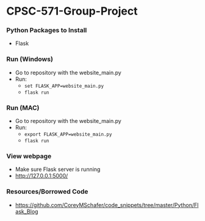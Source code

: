 # CPSC-571-Group-Project

### Python Packages to Install
- Flask

### Run (Windows)
- Go to repository with the website_main.py
- Run:
    - ```set FLASK_APP=website_main.py```
    - ```flask run```
    
### Run (MAC)
- Go to repository with the website_main.py
- Run:
    - ```export FLASK_APP=website_main.py```
    - ```flask run```
    
### View webpage
- Make sure Flask server is running
- http://127.0.0.1:5000/

### Resources/Borrowed Code
- https://github.com/CoreyMSchafer/code_snippets/tree/master/Python/Flask_Blog
